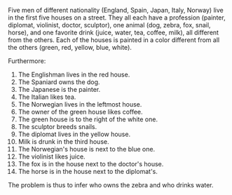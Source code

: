 Five men of different nationality (England, Spain, Japan, Italy, Norway) live in the
first five houses on a street. They all each have a profession (painter, diplomat,
violinist, doctor, sculptor), one animal (dog, zebra, fox, snail, horse), and one favorite
drink (juice, water, tea, coffee, milk), all different from the others. Each of the houses
is painted in a color different from all the others (green, red, yellow, blue, white).

Furthermore:

1. The Englishman lives in the red house.
2. The Spaniard owns the dog.
3. The Japanese is the painter.
4. The Italian likes tea.
5. The Norwegian lives in the leftmost house.
6. The owner of the green house likes coffee.
7. The green house is to the right of the white one.
8. The sculptor breeds snails.
9. The diplomat lives in the yellow house.
10. Milk is drunk in the third house.
11. The Norwegian's house is next to the blue one.
12. The violinist likes juice.
13. The fox is in the house next to the doctor's house.
14. The horse is in the house next to the diplomat's.

The problem is thus to infer who owns the zebra and who drinks water.
